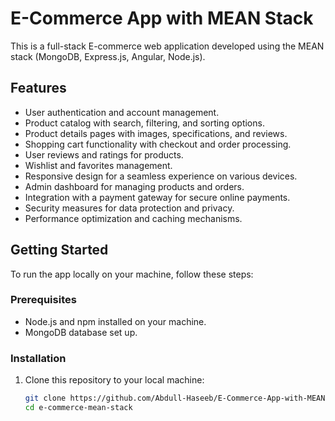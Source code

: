 # E-Commerce App with MEAN Stack

This is a full-stack E-commerce web application developed using the MEAN stack (MongoDB, Express.js, Angular, Node.js).

## Features

- User authentication and account management.
- Product catalog with search, filtering, and sorting options.
- Product details pages with images, specifications, and reviews.
- Shopping cart functionality with checkout and order processing.
- User reviews and ratings for products.
- Wishlist and favorites management.
- Responsive design for a seamless experience on various devices.
- Admin dashboard for managing products and orders.
- Integration with a payment gateway for secure online payments.
- Security measures for data protection and privacy.
- Performance optimization and caching mechanisms.

## Getting Started

To run the app locally on your machine, follow these steps:

### Prerequisites

- Node.js and npm installed on your machine.
- MongoDB database set up.

### Installation

1. Clone this repository to your local machine:
   ```bash
   git clone https://github.com/Abdull-Haseeb/E-Commerce-App-with-MEAN-stack.git
   cd e-commerce-mean-stack
   ```
